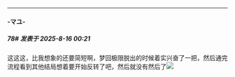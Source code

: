 ﻿
*****

####  -マユ‐  
##### 78#       发表于 2025-8-16 00:21

这这这，比我想象的还要简短啊，梦回极限脱出的时候着实兴奋了一把，然后通完流程看到其他结局想着要开始反转了吧，然后就没有然后了<img src="https://static.stage1st.com/image/smiley/face2017/096.png" referrerpolicy="no-referrer">

